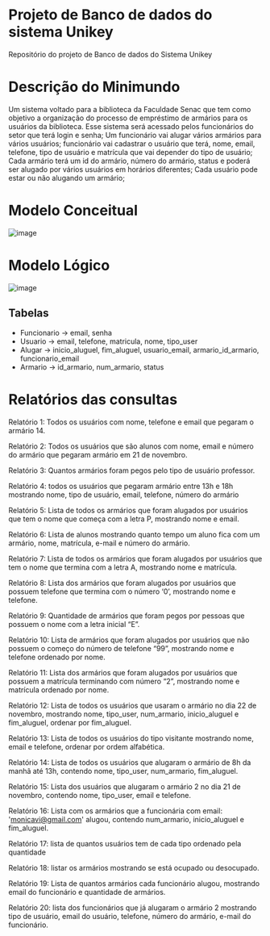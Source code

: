 # Projeto de Banco de dados do sistema Unikey
Repositório do projeto de Banco de dados do Sistema Unikey

# Descrição do Minimundo

Um sistema voltado para a biblioteca da Faculdade Senac que tem como objetivo a organização do processo de empréstimo de armários para os usuários da biblioteca. Esse sistema será acessado pelos funcionários do setor que terá login e senha; Um funcionário vai alugar vários armários para vários usuários; funcionário vai cadastrar o usuário que terá, nome, email, telefone, tipo de usuário e matrícula que vai depender do tipo de usuário; Cada armário terá um id do armário, número do armário, status e poderá ser alugado por vários usuários em horários diferentes; Cada usuário pode estar ou não alugando um armário; 

# Modelo Conceitual

![image](https://user-images.githubusercontent.com/96891482/207087018-01196ded-8d9c-4ed5-b9c8-9b26ec15c8a6.png)

# Modelo Lógico

![image](https://user-images.githubusercontent.com/96891482/207087095-2e0e9687-d811-4bbb-b898-c024783421a3.png)

## Tabelas
- Funcionario -> email, senha
- Usuario -> email, telefone, matricula, nome, tipo_user
- Alugar -> inicio_aluguel, fim_aluguel, usuario_email, armario_id_armario, funcionario_email
- Armario -> id_armario, num_armario, status

# Relatórios das consultas

Relatório 1: Todos os usuários com nome, telefone e email que pegaram o armário 14.

Relatório 2: Todos os usuários que são alunos com nome, email e número do armário que pegaram armário em 21 de novembro.

Relatório 3: Quantos armários foram pegos pelo tipo de usuário professor.

Relatório 4: todos os usuários que pegaram armário entre 13h e 18h mostrando nome, tipo de usuário, email,  telefone, número do armário

Relatório 5: Lista de todos os armários que foram alugados por usuários que tem o nome que começa com a letra P, mostrando nome e email.

Relatório 6: Lista de alunos mostrando quanto tempo um aluno fica com um armário, nome, matrícula, e-mail e número do armário.

Relatório 7: Lista de todos os armários que foram alugados por usuários que tem o nome que termina com a letra A, mostrando nome e matrícula.

Relatório 8: Lista dos armários que foram alugados por usuários que possuem telefone que termina com o número ‘0’, mostrando nome e telefone. 

Relatório 9: Quantidade de armários que foram pegos por pessoas que possuem o nome com a letra inicial “E”. 

Relatório 10: Lista de armários que foram alugados por usuários que não possuem o começo do número de telefone “99”, mostrando nome e telefone ordenado por nome.

Relatório 11: Lista dos armários que foram alugados por usuários que possuem a matrícula terminando com número “2”, mostrando nome e matrícula ordenado por nome.

Relatório 12: Lista de todos os usuários que usaram o armário no dia 22 de novembro, mostrando nome, tipo_user, num_armario, inicio_aluguel e fim_aluguel, ordenar por fim_aluguel.

Relatório 13: Lista de todos os usuários do tipo visitante mostrando nome, email e telefone, ordenar por ordem alfabética. 

Relatório 14: Lista de todos os usuários que alugaram o armário de 8h da manhã até 13h, contendo nome, tipo_user, num_armario, fim_aluguel.

Relatório 15: Lista dos usuários que alugaram o armário 2 no dia 21 de novembro, contendo nome, tipo_user, email e telefone. 

Relatório 16: Lista com os armários que a funcionária com email: 'monicavi@gmail.com' alugou, contendo num_armario, inicio_aluguel e fim_aluguel. 

Relatório 17: lista de quantos usuários tem de cada tipo ordenado pela quantidade

Relatório 18: listar os armários mostrando se está ocupado ou desocupado.

Relatório 19: Lista de quantos armários cada funcionário alugou, mostrando email do funcionário e quantidade de armários.

Relatório 20: lista dos funcionários que já alugaram o armário 2 mostrando tipo de usuário, email do usuário, telefone, número do armário, e-mail do funcionário.
